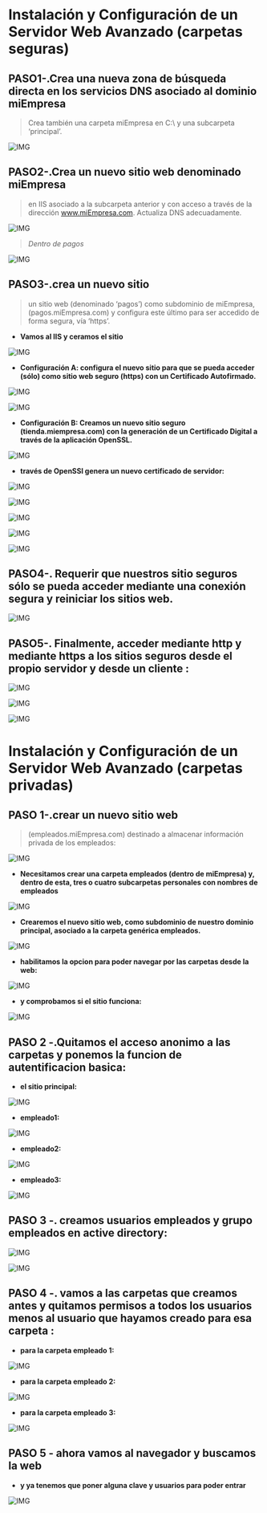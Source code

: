 # Instalación y Configuración de un Servidor Web Avanzado (carpetas seguras)

## PASO1-.Crea una nueva zona de búsqueda directa en los servicios DNS asociado al dominio miEmpresa
>  Crea también una carpeta miEmpresa
en C:\ y una subcarpeta ‘principal’.

![IMG](./IMG1/002.png)

## PASO2-.Crea  un  nuevo  sitio  web  denominado  miEmpresa
>  en  IIS  asociado  a  la  subcarpeta  anterior  y  con  acceso a través de la dirección
www.miEmpresa.com. Actualiza DNS adecuadamente.

![IMG](./IMG1/001.png)

>*Dentro de pagos*  

![IMG](./IMG1/006.png)
## PASO3-.crea  un  nuevo sitio
>un sitio web (denominado ‘pagos’) como subdominio de miEmpresa, (pagos.miEmpresa.com) y configura
este último para ser accedido de forma segura, vía ‘https’.



* **Vamos al IIS y ceramos el sitio**

![IMG](./IMG1/003.png)


* **Configuración  A: configura  el  nuevo  sitio  para que se pueda acceder (sólo) como sitio web seguro (https) con un Certificado Autofirmado.**  

![IMG](./IMG1/007.png)  

![IMG](./IMG1/008.png)  

* **Configuración B: Creamos un nuevo sitio seguro (tienda.miempresa.com) con la generación de un  Certificado  Digital a  través  de  la  aplicación  OpenSSL.**

![IMG](./IMG1/009.png)  

* **través de OpenSSl genera un nuevo certificado de servidor:**    

![IMG](./IMG1/010.png)   

![IMG](./IMG1/011.png)  

![IMG](./IMG1/012.png)  

![IMG](./IMG1/013.png)  

![IMG](./IMG1/014.png)    

## PASO4-. Requerir  que  nuestros  sitio  seguros  sólo  se  pueda  acceder  mediante  una  conexión  segura  y  reiniciar los sitios web.    

![IMG](./IMG1/015.png)    

## PASO5-. Finalmente, acceder mediante http y mediante https a los sitios seguros desde el propio servidor y desde un cliente :
![IMG](./IMG1/cli.png)    

![IMG](./IMG1/cli2.png)  

![IMG](./IMG1/cli1pag.png)     


# Instalación y Configuración de un Servidor Web Avanzado (carpetas privadas)  

## PASO 1-.crear  un  nuevo  sitio  web   
> (empleados.miEmpresa.com) destinado a almacenar información privada de los empleados:  

![IMG](./IMG2/001.png)  

* **Necesitamos  crear  una  carpeta  empleados  (dentro  de  miEmpresa)  y,  dentro  de  esta,  tres  o  cuatro subcarpetas personales con nombres de empleados**   

![IMG](./IMG2/004.png)  

* **Crearemos  el  nuevo  sitio  web,  como subdominio  de  nuestro  dominio principal,  asociado a  la  carpeta genérica empleados.**  

![IMG](./IMG2/002.png)    

* **habilitamos la opcion para poder navegar por las carpetas desde la web:**  

![IMG](./IMG2/003.png)   

* **y comprobamos si el sitio funciona:**  

![IMG](./IMG2/005.png)   

## PASO 2 -.Quitamos el acceso anonimo a las carpetas y ponemos la funcion de autentificacion basica:  

*  **el sitio principal:**  

![IMG](./IMG2/006.png)  

* **empleado1:**  

![IMG](./IMG2/006.1.png)    

* **empleado2:**  

![IMG](./IMG2/006.2.png)  

* **empleado3:**  

![IMG](./IMG2/006.3.png)   


## PASO 3 -. creamos usuarios empleados y grupo empleados en active directory:  

![IMG](./IMG2/008.png)   

![IMG](./IMG2/009.png)


## PASO 4 -. vamos a las carpetas que creamos antes y quitamos permisos a todos los usuarios menos al usuario que hayamos creado para esa carpeta :

* **para la carpeta empleado 1:**    

![IMG](./IMG2/010.png)   

* **para la carpeta empleado 2:**   

![IMG](./IMG2/011.png)  

* **para la carpeta empleado 3:**  

![IMG](./IMG2/012.png)     

## PASO 5 - ahora vamos al navegador y buscamos la web   

* **y ya tenemos que poner alguna clave y usuarios para poder entrar**  

![IMG](./IMG2/013.png)
